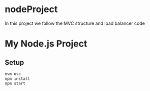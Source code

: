 # nodeProject
In this project we follow the MVC structure and load balancer code

# My Node.js Project

## Setup
```bash
nvm use
npm install
npm start
```
